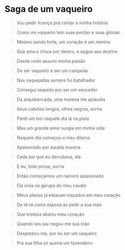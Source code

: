 # Saga de um vaqueiro

> Vou pedir licença pra contar a minha história

> Como um vaqueiro tem suas perdas e suas glórias

> Mesmo sendo forte, um coração é um menino

> Que ama e chora por dentro, e segue seu destino


> Desde cedo assumi minha paixão

> De ser vaqueiro e ser um campeão

> Nas vaquejadas sempre fui batalhador

> Consegui respeito por ser um vencedor


> Da arquibancada, uma morena me aplaudia

> Seus cabelos longos, olhos negros, sorria

> Perdi um boi naquele dia lá na pista

> Mas um grande amor surgia em minha vida


> Naquele dia começou o meu dilema

> Apaixonado por aquela morena

> Cada boi que eu derrubava, ela 

> E eu, todo prosa, sorria

> Então começamos um namoro apaixonado

> Ela vivia na garupa do meu cavalo

> Meus planos já estavam traçados em meu coração

> De tê-la como esposa ao pedir a sua mão

> Que tristeza abalou meu coração

> Quando seu pai negou-me sua mão

> Desprezou-me, por eu ser um vaqueiro

> Pra sua filha só queria um fazendeiro

